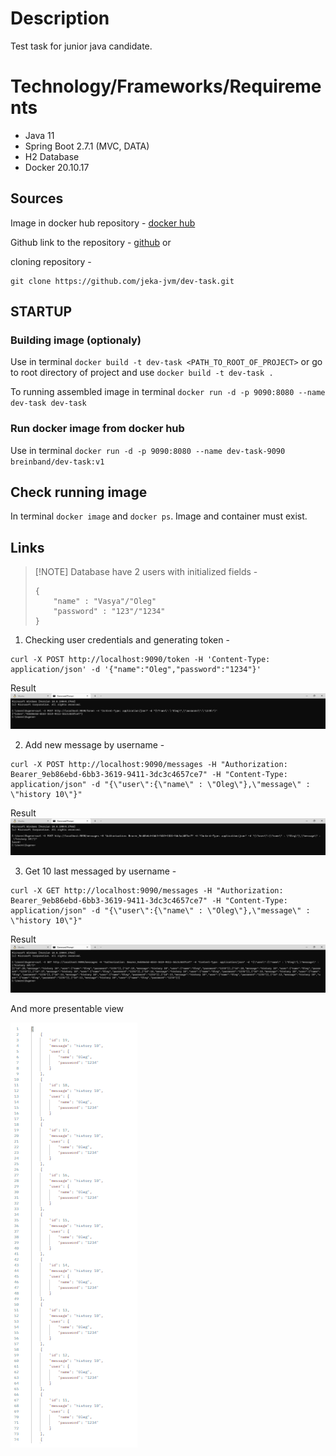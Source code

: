 Description
=

Test task for junior java candidate.

Technology/Frameworks/Requirements
=

* Java 11
* Spring Boot 2.7.1 (MVC, DATA)
* H2 Database
* Docker 20.10.17

Sources
-------

Image in docker hub repository - [docker hub](https://hub.docker.com/repository/docker/breinband/dev-task)

Github link to the repository - [github](https://github.com/jeka-jvm/dev-task) or 

cloning repository - 
```
git clone https://github.com/jeka-jvm/dev-task.git
```
STARTUP
-------
### Building image (optionaly)

Use in terminal ```docker build -t dev-task <PATH_TO_ROOT_OF_PROJECT>``` or go to root directory of project and use ```docker build -t dev-task .```

To running assembled image in terminal ```docker run -d -p 9090:8080 --name dev-task dev-task```

### Run docker image from docker hub

Use in terminal ```docker run -d -p 9090:8080 --name dev-task-9090 breinband/dev-task:v1```

Check running image
------

In terminal ```docker image``` and ```docker ps```. Image and container must exist.

Links
-----

> [!NOTE] Database have 2 users with initialized fields -
> ```
> {
>     "name" : "Vasya"/"Oleg"
>     "password" : "123"/"1234"
> }
> ```

1. Checking user credentials and generating token - 
```
curl -X POST http://localhost:9090/token -H 'Content-Type: application/json' -d '{"name":"Oleg","password":"1234"}' 
```
Result
![](/docs/result_1.png)

2. Add new message by username - 
```
curl -X POST http://localhost:9090/messages -H "Authorization: Bearer_9eb86ebd-6bb3-3619-9411-3dc3c4657ce7" -H "Content-Type: application/json" -d "{\"user\":{\"name\" : \"Oleg\"},\"message\" : \"history 10\"}" 
```

Result
![](/docs/result_2.png)

3. Get 10 last messaged by username -

```
curl -X GET http://localhost:9090/messages -H "Authorization: Bearer_9eb86ebd-6bb3-3619-9411-3dc3c4657ce7" -H "Content-Type: application/json" -d "{\"user\":{\"name\" : \"Oleg\"},\"message\" : \"history 10\"}" 
```

Result
![](docs/result_3.png)

And more presentable view 

![](docs/result_4.png)

